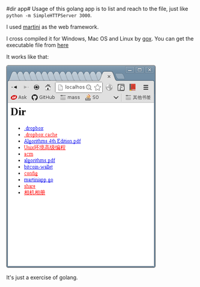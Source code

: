 #dir app#
Usage of this golang app is to list and reach to the file, just like `python -m SimpleHTTPServer 3000`.

I used [martini](https://github.com/codegangsta/martini) as the web framework.

I cross compiled it for Windows, Mac OS and Linux by [gox](https://github.com/mitchellh/gox).
You can get the executable file from [here](https://github.com/gejigeji/golang_exercise/tree/master/bin)

It works like that:

![working sketch](/images/sketch.png)

It's just a exercise of golang.
